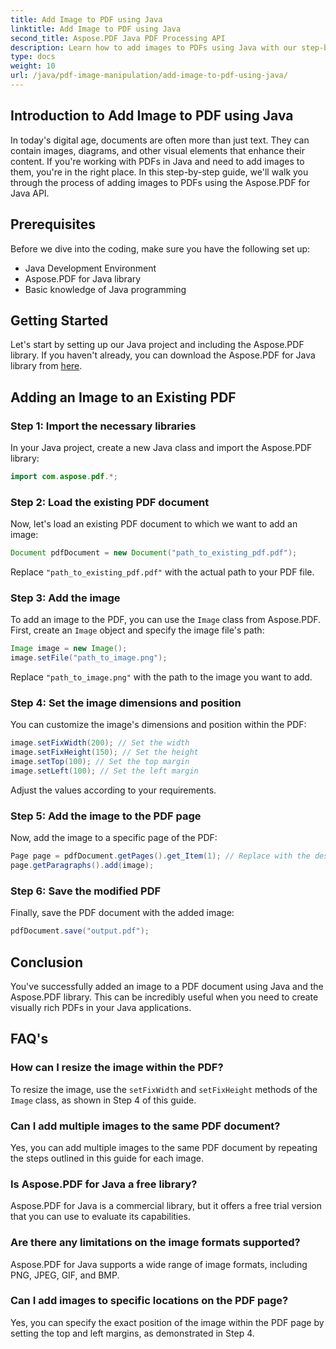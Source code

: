 ```yaml
---
title: Add Image to PDF using Java
linktitle: Add Image to PDF using Java
second_title: Aspose.PDF Java PDF Processing API
description: Learn how to add images to PDFs using Java with our step-by-step guide. Enhance your PDF documents with visuals effortlessly.
type: docs
weight: 10
url: /java/pdf-image-manipulation/add-image-to-pdf-using-java/
---
```


## Introduction to Add Image to PDF using Java

In today's digital age, documents are often more than just text. They can contain images, diagrams, and other visual elements that enhance their content. If you're working with PDFs in Java and need to add images to them, you're in the right place. In this step-by-step guide, we'll walk you through the process of adding images to PDFs using the Aspose.PDF for Java API.

## Prerequisites

Before we dive into the coding, make sure you have the following set up:

- Java Development Environment
- Aspose.PDF for Java library
- Basic knowledge of Java programming

## Getting Started

Let's start by setting up our Java project and including the Aspose.PDF library. If you haven't already, you can download the Aspose.PDF for Java library from [here](https://releases.aspose.com/pdf/java/).

## Adding an Image to an Existing PDF

### Step 1: Import the necessary libraries

In your Java project, create a new Java class and import the Aspose.PDF library:

```java
import com.aspose.pdf.*;
```

### Step 2: Load the existing PDF document

Now, let's load an existing PDF document to which we want to add an image:

```java
Document pdfDocument = new Document("path_to_existing_pdf.pdf");
```

Replace `"path_to_existing_pdf.pdf"` with the actual path to your PDF file.

### Step 3: Add the image

To add an image to the PDF, you can use the `Image` class from Aspose.PDF. First, create an `Image` object and specify the image file's path:

```java
Image image = new Image();
image.setFile("path_to_image.png");
```

Replace `"path_to_image.png"` with the path to the image you want to add.

### Step 4: Set the image dimensions and position

You can customize the image's dimensions and position within the PDF:

```java
image.setFixWidth(200); // Set the width
image.setFixHeight(150); // Set the height
image.setTop(100); // Set the top margin
image.setLeft(100); // Set the left margin
```

Adjust the values according to your requirements.

### Step 5: Add the image to the PDF page

Now, add the image to a specific page of the PDF:

```java
Page page = pdfDocument.getPages().get_Item(1); // Replace with the desired page number
page.getParagraphs().add(image);
```

### Step 6: Save the modified PDF

Finally, save the PDF document with the added image:

```java
pdfDocument.save("output.pdf");
```

## Conclusion

You've successfully added an image to a PDF document using Java and the Aspose.PDF library. This can be incredibly useful when you need to create visually rich PDFs in your Java applications.

## FAQ's

### How can I resize the image within the PDF?

To resize the image, use the `setFixWidth` and `setFixHeight` methods of the `Image` class, as shown in Step 4 of this guide.

### Can I add multiple images to the same PDF document?

Yes, you can add multiple images to the same PDF document by repeating the steps outlined in this guide for each image.

### Is Aspose.PDF for Java a free library?

Aspose.PDF for Java is a commercial library, but it offers a free trial version that you can use to evaluate its capabilities.

### Are there any limitations on the image formats supported?

Aspose.PDF for Java supports a wide range of image formats, including PNG, JPEG, GIF, and BMP.

### Can I add images to specific locations on the PDF page?

Yes, you can specify the exact position of the image within the PDF page by setting the top and left margins, as demonstrated in Step 4.
